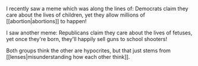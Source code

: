 I recently saw a meme which was along the lines of: Democrats claim they care about the lives of children, yet they allow millions of [[abortion|abortions]] to happen!

I saw another meme: Republicans claim they care about the lives of fetuses, yet once they're born, they'll happily sell guns to school shooters!

Both groups think the other are hypocrites, but that just stems from [[lenses|misunderstanding how each other think]]. 
